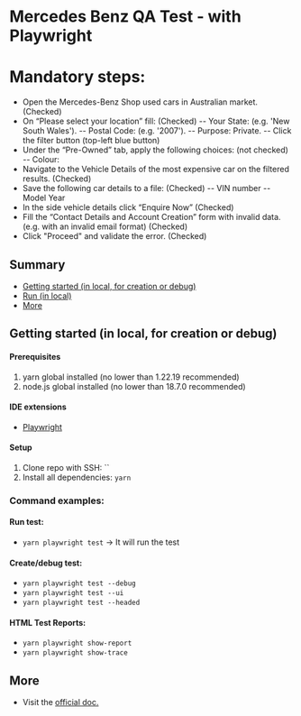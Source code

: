 # Mercedes Benz QA Test - with Playwright

# Mandatory steps:

- Open the Mercedes-Benz Shop used cars in Australian market. (Checked)
- On “Please select your location” fill: (Checked)
  -- Your State: (e.g. 'New South Wales').
  -- Postal Code: (e.g. '2007').
  -- Purpose: Private.
  -- Click the filter button (top-left blue button)
- Under the “Pre-Owned” tab, apply the following choices: (not checked)
  -- Colour:
- Navigate to the Vehicle Details of the most expensive car on the filtered results. (Checked)
- Save the following car details to a file: (Checked)
  -- VIN number
  -- Model Year
- In the side vehicle details click “Enquire Now” (Checked)
- Fill the “Contact Details and Account Creation” form with invalid data. (e.g. with an invalid email format) (Checked)
- Click "Proceed" and validate the error. (Checked)

## Summary

- [Getting started (in local, for creation or debug)](#getting-started-in-local-for-creation-or-debug)
- [Run (in local)](#run-in-local)
- [More](#more)

## Getting started (in local, for creation or debug)

#### Prerequisites

1. yarn global installed (no lower than 1.22.19 recommended)
2. node.js global installed (no lower than 18.7.0 recommended)

#### IDE extensions

- [Playwright](https://open-vsx.org/extension/ms-playwright/playwright)

#### Setup

1. Clone repo with SSH: ``
2. Install all dependencies: `yarn`

### Command examples:

#### Run test:

- `yarn playwright test` -> It will run the test

#### Create/debug test:

- `yarn playwright test --debug`
- `yarn playwright test --ui`
- `yarn playwright test --headed`

#### HTML Test Reports:

- `yarn playwright show-report`
- `yarn playwright show-trace`

## More

- Visit the [official doc.](https://playwright.dev/docs/intro)

